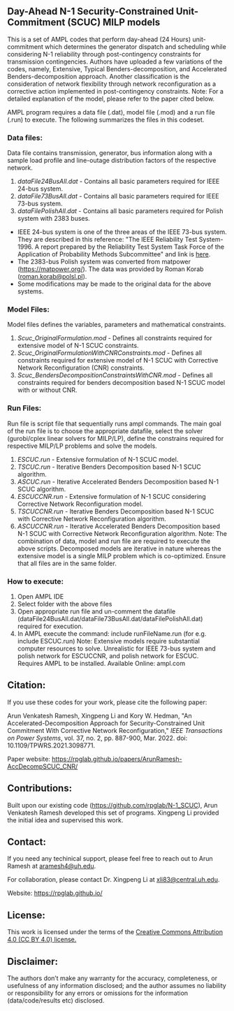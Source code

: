 ## Day-Ahead N-1 Security-Constrained Unit-Commitment (SCUC) MILP models
This is a set of AMPL codes that perform day-ahead (24 Hours) unit-commitment which determines the generator dispatch and scheduling while considering N-1 reliability through post-contingency constraints for transmission contingencies. Authors have uploaded a few variations of the codes, namely, Extensive, Typical Benders-decomposition, and Accelerated Benders-decomposition approach. Another classification is the consideration of network flexibility through network reconfiguration as a corrective action implemented in post-contingency constraints. 
Note: For a detailed explanation of the model, please refer to the paper cited below.

AMPL program requires a data file (.dat), model file (.mod) and a run file (.run) to execute. The following summarizes the files in this codeset.

### Data files:
Data file contains transmission, generator, bus information along with a sample load profile and line-outage distribution factors of the respective network.
1. *dataFile24BusAll.dat* - Contains all basic parameters required for IEEE 24-bus system. 
2. *dataFile73BusAll.dat* - Contains all basic parameters required for IEEE 73-bus system.
3. *dataFilePolishAll.dat* - Contains all basic parameters required for Polish system with 2383 buses.

* IEEE 24-bus system is one of the three areas of the IEEE 73-bus system. They are described in this reference: "The IEEE Reliability Test System-1996. A report prepared by the Reliability Test System Task Force of the Application of Probability Methods Subcommittee" and link is <a class="off" target="_blank" href="https://ieeexplore.ieee.org/document/780914">here</a>. 
* The 2383-bus Polish system was converted from matpower (https://matpower.org/). The data was provided by Roman Korab (roman.korab@polsl.pl).
* Some modifications may be made to the original data for the above systems.

### Model Files:
Model files defines the variables, parameters and mathematical constraints.
1. *Scuc_OriginalFormulation.mod* - Defines all constraints required for extensive model of N-1 SCUC constraints. 
2. *Scuc_OriginalFormulationWithCNRConstraints.mod* - Defines all constraints required for extensive model of N-1 SCUC with Corrective Network Reconfiguration (CNR) constraints.
3. *Scuc_BendersDecompositionConstraintsWithCNR.mod* - Defines all constraints required for benders decomposition based N-1 SCUC model with or without CNR. 

### Run Files:
Run file is script file that sequentially runs ampl commands. The main goal of the run file is to choose the appropriate datafile, select the solver (gurobi/cplex linear solvers for MILP/LP), define the constrains required for respective MILP/LP problems and solve the models. 
1. *ESCUC.run* - Extensive formulation of N-1 SCUC model.
2. *TSCUC.run* - Iterative Benders Decomposition based N-1 SCUC algorithm.
3. *ASCUC.run* - Iterative Accelerated Benders Decomposition based N-1 SCUC algorithm.
4. *ESCUCCNR.run* - Extensive formulation of N-1 SCUC considering Corrective Network Reconfiguration model.
5. *TSCUCCNR.run* - Iterative Benders Decomposition based N-1 SCUC with Corrective Network Reconfiguration algorithm.
6. *ASCUCCNR.run* - Iterative Accelerated Benders Decomposition based N-1 SCUC with Corrective Network Reconfiguration algorithm.
Note: The combination of data, model and run file are required to execute the above scripts. Decomposed models are iterative in nature whereas the extensive model is a single MILP problem which is co-optimized. Ensure that all files are in the same folder.

### How to execute:

1. Open AMPL IDE
2. Select folder with the above files
3. Open appropriate run file and un-comment the datafile (dataFile24BusAll.dat/dataFile73BusAll.dat/dataFilePolishAll.dat) required for execution.
4. In AMPL execute the command: include runFileName.run (for e.g. include ESCUC.run) 
Note:
Extensive models require substantial computer resources to solve. Unrealistic for IEEE 73-bus system and polish network for ESCUCCNR, and polish network for ESCUC.  
Requires AMPL to be installed. Available Online: ampl.com


## Citation:
If you use these codes for your work, please cite the following paper:

Arun Venkatesh Ramesh, Xingpeng Li and Kory W. Hedman, "An Accelerated-Decomposition Approach for Security-Constrained Unit Commitment With Corrective Network Reconfiguration," *IEEE Transactions on Power Systems*, vol. 37, no. 2, pp. 887-900, Mar. 2022. doi: 10.1109/TPWRS.2021.3098771.

Paper website: https://rpglab.github.io/papers/ArunRamesh-AccDecompSCUC_CNR/


## Contributions:
Built upon our existing code (https://github.com/rpglab/N-1_SCUC), Arun Venkatesh Ramesh developed this set of programs. Xingpeng Li provided the initial idea and supervised this work.


## Contact:
If you need any techinical support, please feel free to reach out to Arun Ramesh at aramesh4@uh.edu.

For collaboration, please contact Dr. Xingpeng Li at xli83@central.uh.edu.

Website: <a class="off" href="/"  target="_blank">https://rpglab.github.io/</a>


## License:
This work is licensed under the terms of the <a class="off" href="https://creativecommons.org/licenses/by/4.0/"  target="_blank">Creative Commons Attribution 4.0 (CC BY 4.0) license.</a>


## Disclaimer:
The authors don’t make any warranty for the accuracy, completeness, or usefulness of any information disclosed; and the author assumes no liability or responsibility for any errors or omissions for the information (data/code/results etc) disclosed.

